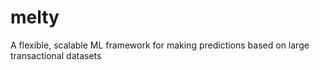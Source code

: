 # melty
A flexible, scalable ML framework for making predictions based on large transactional datasets

